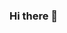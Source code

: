### Hi there 👋

<!--
**lindsey-w/lindsey-w** is a ✨ _special_ ✨ repository because its `README.md` (this file) appears on your GitHub profile.

Here are some ideas to get you started:

- 🔭 I’m currently working on this readme
- 🌱 I’m currently learning golang
- 💬 Ask me about cyber defense 
- 😄 Pronouns: she/her
- ⚡ Fun fact: my cat likes to go on walks
-->

